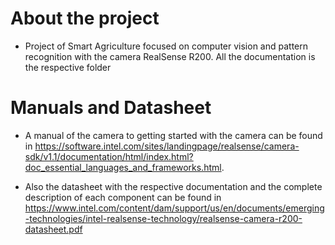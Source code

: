 # About the project
- Project of Smart Agriculture focused on computer vision and pattern recognition with the camera RealSense R200. All the documentation is the respective folder 

# Manuals and Datasheet
- A manual of the camera to getting started with the camera can be found in https://software.intel.com/sites/landingpage/realsense/camera-sdk/v1.1/documentation/html/index.html?doc_essential_languages_and_frameworks.html.

- Also the datasheet with the respective documentation and the complete description of each component can be found in https://www.intel.com/content/dam/support/us/en/documents/emerging-technologies/intel-realsense-technology/realsense-camera-r200-datasheet.pdf 

